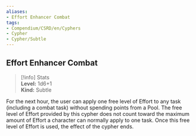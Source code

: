 ```yaml
---
aliases:
- Effort Enhancer Combat
tags:
- Compendium/CSRD/en/Cyphers
- Cypher
- Cypher/Subtle
---
```


  
## Effort Enhancer Combat  
>[!info] Stats  
> **Level:** 1d6+1  
> **Kind:** Subtle
  
For the next hour, the user can apply one free level of Effort to any task (including a combat task) without spending points from a Pool. The free level of Effort provided by this cypher does not count toward the maximum amount of Effort a character can normally apply to one task. Once this free level of Effort is used, the effect of the cypher ends.